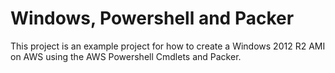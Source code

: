 # Windows, Powershell and Packer

This project is an example project for how to create a Windows 2012 R2 AMI on AWS using the AWS Powershell Cmdlets and Packer.

